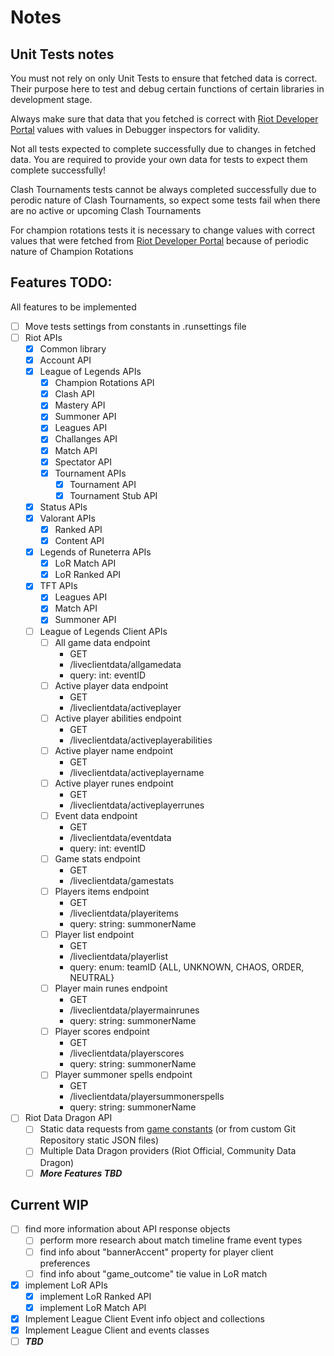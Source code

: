 # Notes
## Unit Tests notes
You must not rely on only Unit Tests to ensure that fetched data is correct. 
Their purpose here to test and debug certain functions of certain libraries in development stage.

Always make sure that data that you fetched is correct with [Riot Developer Portal](https://developer.riotgames.com/apis) values
with values in Debugger inspectors for validity.

Not all tests expected to complete successfully due to changes in fetched data. 
You are required to provide your own data for tests to expect them complete successfully!

Clash Tournaments tests cannot be always completed successfully due to perodic nature of Clash Tournaments,
so expect some tests fail when there are no active or upcoming Clash Tournaments

For champion rotations tests it is necessary to change values with correct values that were fetched from [Riot Developer Portal](https://developer.riotgames.com/apis)
because of periodic nature of Champion Rotations

## Features TODO:
All features to be implemented

- [ ] Move tests settings from constants in .runsettings file
- [ ] Riot APIs
	- [x] Common library
	- [x] Account API
	- [x] League of Legends APIs
		- [x] Champion Rotations API
		- [x] Clash API
		- [x] Mastery API
		- [x] Summoner API
		- [x] Leagues API
		- [x] Challanges API
		- [x] Match API
		- [x] Spectator API
		- [x] Tournament APIs
			- [x] Tournament API
			- [x] Tournament Stub API
	- [x] Status APIs
	- [x] Valorant APIs
    	- [x] Ranked API
    	- [x] Content API
	- [x] Legends of Runeterra APIs
    	- [x] LoR Match API
    	- [x] LoR Ranked API
	- [x] TFT APIs
    	- [x] Leagues API
		- [x] Match API
		- [x] Summoner API
	- [ ] League of Legends Client APIs
    	- [ ] All game data endpoint
    		- GET
			- /liveclientdata/allgamedata
    		- query: int: eventID
		- [ ] Active player data endpoint
    		- GET
			- /liveclientdata/activeplayer
		- [ ] Active player abilities endpoint
    		- GET
			- /liveclientdata/activeplayerabilities
		- [ ] Active player name endpoint
    		- GET
    		- /liveclientdata/activeplayername
		- [ ] Active player runes endpoint
    		- GET
			- /liveclientdata/activeplayerrunes
		- [ ] Event data endpoint
    		- GET
			- /liveclientdata/eventdata
    		- query: int: eventID
		- [ ] Game stats endpoint
    		- GET
			- /liveclientdata/gamestats
		- [ ] Players items endpoint
    		- GET
			- /liveclientdata/playeritems
    		- query: string: summonerName
		- [ ] Player list endpoint
    		- GET
			- /liveclientdata/playerlist
    		- query: enum: teamID {ALL, UNKNOWN, CHAOS, ORDER, NEUTRAL}
		- [ ] Player main runes endpoint
    		- GET
			- /liveclientdata/playermainrunes
    		- query: string: summonerName
		- [ ] Player scores endpoint
    		- GET
    		- /liveclientdata/playerscores
    		- query: string: summonerName
		- [ ] Player summoner spells endpoint
    		- GET
    		- /liveclientdata/playersummonerspells
    		- query: string: summonerName
- [ ] Riot Data Dragon API
	- [ ] Static data requests from [game constants](https://developer.riotgames.com/docs/lol#general_game-constants) (or from custom Git Repository static JSON files)
    - [ ] Multiple Data Dragon providers (Riot Official, Community Data Dragon)
	- [ ] ***More Features TBD***

## Current WIP
- [ ] find more information about API response objects
    - [ ] perform more research about match timeline frame event types
    - [ ] find info about "bannerAccent" property for player client preferences
	- [ ] find info about "game_outcome" tie value in LoR match
- [x] implement LoR APIs
    - [x] implement LoR Ranked API
    - [x] implement LoR Match API
- [x] Implement League Client Event info object and collections
- [x] Implement League Client and events classes
- [ ] ***TBD***